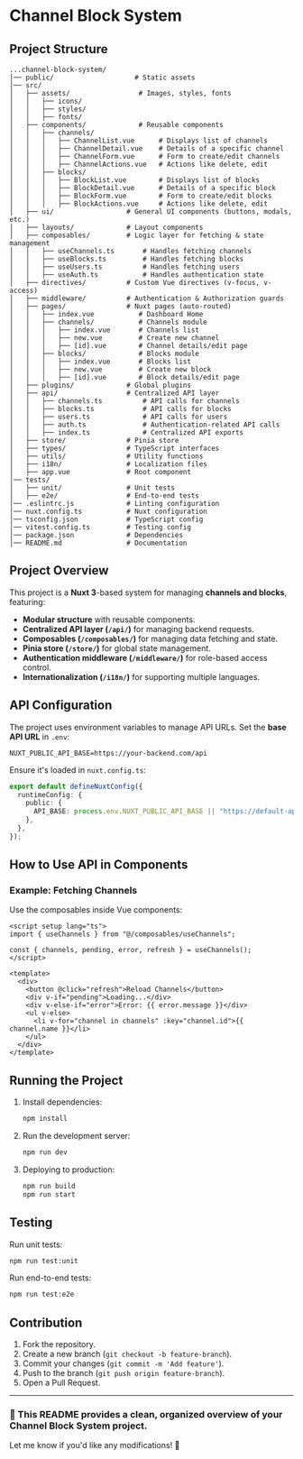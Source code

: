 # Channel Block System

## Project Structure
```
...channel-block-system/
│── public/                    # Static assets
│── src/
│   ├── assets/                 # Images, styles, fonts
│   │   ├── icons/
│   │   ├── styles/
│   │   ├── fonts/
│   ├── components/             # Reusable components
│   │   ├── channels/
│   │   │   ├── ChannelList.vue      # Displays list of channels
│   │   │   ├── ChannelDetail.vue    # Details of a specific channel
│   │   │   ├── ChannelForm.vue      # Form to create/edit channels
│   │   │   ├── ChannelActions.vue   # Actions like delete, edit
│   │   ├── blocks/
│   │   │   ├── BlockList.vue        # Displays list of blocks
│   │   │   ├── BlockDetail.vue      # Details of a specific block
│   │   │   ├── BlockForm.vue        # Form to create/edit blocks
│   │   │   ├── BlockActions.vue     # Actions like delete, edit
│   ├── ui/                  # General UI components (buttons, modals, etc.)
│   ├── layouts/             # Layout components
│   ├── composables/         # Logic layer for fetching & state management
│   │   ├── useChannels.ts       # Handles fetching channels
│   │   ├── useBlocks.ts         # Handles fetching blocks
│   │   ├── useUsers.ts          # Handles fetching users
│   │   ├── useAuth.ts           # Handles authentication state
│   ├── directives/          # Custom Vue directives (v-focus, v-access)
│   ├── middleware/          # Authentication & Authorization guards
│   ├── pages/               # Nuxt pages (auto-routed)
│   │   ├── index.vue           # Dashboard Home
│   │   ├── channels/           # Channels module
│   │   │   ├── index.vue       # Channels list
│   │   │   ├── new.vue         # Create new channel
│   │   │   ├── [id].vue        # Channel details/edit page
│   │   ├── blocks/             # Blocks module
│   │   │   ├── index.vue       # Blocks list
│   │   │   ├── new.vue         # Create new block
│   │   │   ├── [id].vue        # Block details/edit page
│   ├── plugins/             # Global plugins
│   ├── api/                 # Centralized API layer
│   │   ├── channels.ts          # API calls for channels
│   │   ├── blocks.ts            # API calls for blocks
│   │   ├── users.ts             # API calls for users
│   │   ├── auth.ts              # Authentication-related API calls
│   │   ├── index.ts             # Centralized API exports
│   ├── store/               # Pinia store
│   ├── types/               # TypeScript interfaces
│   ├── utils/               # Utility functions
│   ├── i18n/                # Localization files
│   ├── app.vue              # Root component
│── tests/
│   ├── unit/                # Unit tests
│   ├── e2e/                 # End-to-end tests
│── .eslintrc.js             # Linting configuration
│── nuxt.config.ts           # Nuxt configuration
│── tsconfig.json            # TypeScript config
│── vitest.config.ts         # Testing config
│── package.json             # Dependencies
│── README.md                # Documentation
```

## Project Overview
This project is a **Nuxt 3**-based system for managing **channels and blocks**, featuring:
- **Modular structure** with reusable components.
- **Centralized API layer (`/api/`)** for managing backend requests.
- **Composables (`/composables/`)** for managing data fetching and state.
- **Pinia store (`/store/`)** for global state management.
- **Authentication middleware (`/middleware/`)** for role-based access control.
- **Internationalization (`/i18n/`)** for supporting multiple languages.

## API Configuration
The project uses environment variables to manage API URLs. Set the **base API URL** in `.env`:
```
NUXT_PUBLIC_API_BASE=https://your-backend.com/api
```
Ensure it's loaded in `nuxt.config.ts`:
```ts
export default defineNuxtConfig({
  runtimeConfig: {
    public: {
      API_BASE: process.env.NUXT_PUBLIC_API_BASE || "https://default-api.com",
    },
  },
});
```

## How to Use API in Components
### Example: Fetching Channels
Use the composables inside Vue components:
```vue
<script setup lang="ts">
import { useChannels } from "@/composables/useChannels";

const { channels, pending, error, refresh } = useChannels();
</script>

<template>
  <div>
    <button @click="refresh">Reload Channels</button>
    <div v-if="pending">Loading...</div>
    <div v-else-if="error">Error: {{ error.message }}</div>
    <ul v-else>
      <li v-for="channel in channels" :key="channel.id">{{ channel.name }}</li>
    </ul>
  </div>
</template>
```

## Running the Project
1. Install dependencies:
   ```sh
   npm install
   ```
2. Run the development server:
   ```sh
   npm run dev
   ```
3. Deploying to production:
   ```sh
   npm run build
   npm run start
   ```

## Testing
Run unit tests:
```sh
npm run test:unit
```
Run end-to-end tests:
```sh
npm run test:e2e
```

## Contribution
1. Fork the repository.
2. Create a new branch (`git checkout -b feature-branch`).
3. Commit your changes (`git commit -m 'Add feature'`).
4. Push to the branch (`git push origin feature-branch`).
5. Open a Pull Request.

---
### 📌 This README provides a clean, organized overview of your **Channel Block System** project.
Let me know if you'd like any modifications! 🚀

